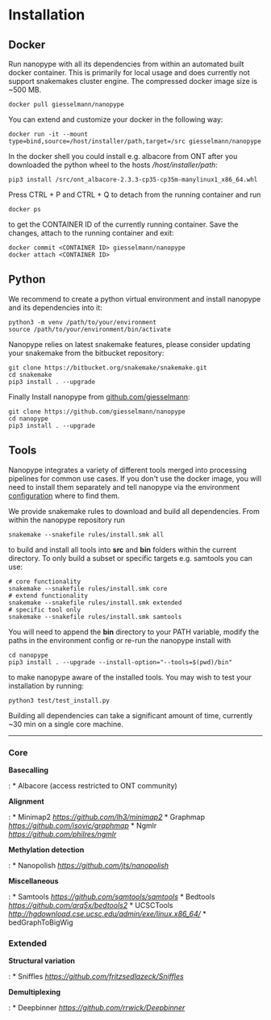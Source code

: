 # Installation

## Docker
Run nanopype with all its dependencies from within an automated built docker container. This is primarily for local usage and does currently not support snakemakes cluster engine. The compressed docker image size is ~500 MB.

    docker pull giesselmann/nanopype

You can extend and customize your docker in the following way: 
    
    docker run -it --mount type=bind,source=/host/installer/path,target=/src giesselmann/nanopype
    
In the docker shell you could install e.g. albacore from ONT after you downloaded the python wheel to the hosts */host/installer/path*:
    
    pip3 install /src/ont_albacore-2.3.3-cp35-cp35m-manylinux1_x86_64.whl

Press CTRL + P and CTRL + Q to detach from the running container and run

    docker ps 

to get the CONTAINER ID of the currently running container. Save the changes, attach to the running container and exit:

    docker commit <CONTAINER ID> giesselmann/nanopype
    docker attach <CONTAINER ID>


## Python
We recommend to create a python virtual environment and install nanopype and its dependencies into it:
    
    python3 -m venv /path/to/your/environment
    source /path/to/your/environment/bin/activate
    
Nanopype relies on latest snakemake features, please consider updating your snakemake from the bitbucket repository:

    git clone https://bitbucket.org/snakemake/snakemake.git
    cd snakemake
    pip3 install . --upgrade
    
Finally Install nanopype from [github.com/giesselmann](https://github.com/giesselmann/nanopype/):

    git clone https://github.com/giesselmann/nanopype
    cd nanopype
    pip3 install . --upgrade


## Tools
Nanopype integrates a variety of different tools merged into processing pipelines for common use cases. If you don't use the docker image, you will need to install them separately and tell nanopype via the environment [configuration](configuration.md) where to find them.

We provide snakemake rules to download and build all dependencies. From within the nanopype repository run
    
    snakemake --snakefile rules/install.smk all
    
to build and install all tools into **src** and **bin** folders within the current directory. To only build a subset or specific targets e.g. samtools you can use:

    # core functionality
    snakemake --snakefile rules/install.smk core
    # extend functionality
    snakemake --snakefile rules/install.smk extended
    # specific tool only
    snakemake --snakefile rules/install.smk samtools
    
You will need to append the **bin** directory to your PATH variable, modify the paths in the environment config or re-run the nanopype install with
    
    cd nanopype
    pip3 install . --upgrade --install-option="--tools=$(pwd)/bin"

to make nanopype aware of the installed tools. You may wish to test your installation by running:
    
    python3 test/test_install.py
    
Building all dependencies can take a significant amount of time, currently ~30 min on a single core machine.

***

### Core
**Basecalling**

:   * Albacore (access restricted to ONT community)

**Alignment**

:   * Minimap2 *https://github.com/lh3/minimap2*
    * Graphmap *https://github.com/isovic/graphmap*
    * Ngmlr *https://github.com/philres/ngmlr*
    
**Methylation detection**

:   * Nanopolish *https://github.com/jts/nanopolish*

**Miscellaneous**

:   * Samtools *https://github.com/samtools/samtools*
    * Bedtools *https://github.com/arq5x/bedtools2*
    * UCSCTools *http://hgdownload.cse.ucsc.edu/admin/exe/linux.x86_64/*
        * bedGraphToBigWig 

### Extended
**Structural variation**

:   * Sniffles *https://github.com/fritzsedlazeck/Sniffles*

**Demultiplexing**

:   * Deepbinner *https://github.com/rrwick/Deepbinner*




